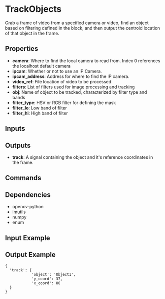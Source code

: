 TrackObjects
========
Grab a frame of video from a specified camera or video, find an object based on filtering defined in the block, and then output the centroid location of that object in the frame.

Properties
----------
- **camera**: Where to find the local camera to read from. Index 0 references the localhost default camera
- **ipcam**: Whether or not to use an IP Camera.
- **ipcam_address**: Address for where to find the IP camera.
- **video_ref**: File location of video to be processed
- **filters**: List of filters used for image processing and tracking
- **obj**: Name of object to be tracked, characterized by filter type and bands
- **filter_type**: HSV or RGB filter for defining the mask
- **filter_lo**: Low band of filter
- **filter_hi**: High band of filter


Inputs
------

Outputs
-------
- **track**: A signal containing the object and it's reference coordinates in the frame.

Commands
--------

Dependencies
------------
-    opencv-python
-    imutils
-    numpy
-    enum

Input Example
-------------

Output Example
--------------
```
{
  'track': {
            'object': 'Object1',
            'y_coord': 37,
            'x_coord': 86
  }
}
```
